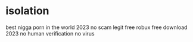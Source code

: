 # isolation
best nigga porn in the world 2023 no scam legit free robux free download 2023 no human verification no virus
